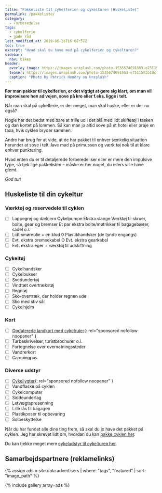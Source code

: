 ```yaml
---
title: "Pakkeliste til cykelferien og cykelturen [Huskeliste]"
permalink: /pakkeliste/
category:
  - Forberedelse
tags:
  - cykelferie
  - gode råd
last_modified_at: 2019-06-28T16:08:57Z
toc: true
excerpt: "Hvad skal du have med på cykelferien og cykelturen?"
sidebar:
  nav: bikes
header:
  overlay_image: https://images.unsplash.com/photo-1535674691863-e7511582b10c?ixlib=rb-1.2.1&ixid=eyJhcHBfaWQiOjEyMDd9&auto=format&fit=crop&h=600&w=1200&q=10
  teaser: https://images.unsplash.com/photo-1535674691863-e7511582b10c?ixlib=rb-1.2.1&ixid=eyJhcHBfaWQiOjEyMDd9&auto=format&fit=crop&h=300&w=400&q=10
  caption: "Photo by Patrick Hendry on Unsplash"
---
```


**Før man pakker til cykelferien, er det vigtigt at gøre sig klart, om man vil improvisere hen ad vejen, sove på kro eller f.eks. ligge i telt.**

Når man skal på cykelferie, er der meget, man skal huske, eller er der nu også? 

Nogle har det bedst med bare at trille ud i det blå med lidt skiftetøj i tasken og dan kortet på lommen. Så kan man jo altid sove på et hotel eller praje en taxa, hvis cyklen bryder sammen. 

Andre har brug for at vide, at de har pakket til enhver tænkelig situation herunder at sove i telt, lave mad på primussen og værk tøj nok til at klare enhver punktering. 

Hvad enten du er til detaljerede forberedel ser eller er mere den impulsive type, så tjek lige pakkelisten – måske er her noget, du ellers ville have glemt.

_God tur!_

## Huskeliste til din cykeltur

### Værktøj og reservedele til cyklen

- [ ] Lappegrej og dækjern Cykelpumpe Ekstra slange Værktøj til skruer, bolte, gear og bremser Et par ekstra bolte/møtrikker til bagagebærer, sadel o.l. 
- [ ] Lidt smøreolie + en klud 0 Plastikhandsker (de tynde engangs)
- [ ] Evt. ekstra bremsekabel O Evt. ekstra gearkabel 
- [ ] Evt. ekstra eger + værktøj til udskiftning 

### Cykeltøj

- [ ] Cykelhandsker 
- [ ] Cykelbukser 
- [ ] Svedundertøj
- [ ] Vindtæt overtrækstøj
- [ ] Regntøj
- [ ] Sko-overtræk, der holder regnen ude 
- [ ] Sko med stiv sål 
- [ ] Cykelhjelm

### Kort

- [ ] [Opdaterede landkort med cykelruter](https://www.partner-ads.com/dk/klikbanner.php?partnerid=28187&bannerid=43264&htmlurl=https://www.saxo.com/dk/products/search?query=cykelkort){: rel="sponsored nofollow noopener" }
- [ ] Turbeskrivelser, turistbrochurer o.l.
- [ ] Fortegnelse over overnatningssteder 
- [ ] Vandrerkort
- [ ] Campingpas 

### Diverse udstyr

- [ ] [Cykellygter](https://www.partner-ads.com/dk/klikbanner.php?partnerid=28187&bannerid=43111){: rel="sponsored nofollow noopener" } 
- [ ] Vandflaske på cyklen 
- [ ] Cykelcomputer 
- [ ] Siddeunderlag
- [ ] Letvægtspresenning 
- [ ] Lille lås til bagagen 
- [ ] Plastikposer til opbevaring 
- [ ] Solbeskyttelse 

Når du har fundet alle dine ting frem, så skal du jo have det pakket på cyklen. Jeg har skrevet lidt om, hvordan du kan [pakke cyklen her](/hvordan-pakkes-cyklen/).

Du kan tjekke meget mere [cykeludstyr til cykelturen her](/cykeludstyr/).

## Samarbejdspartnere (reklamelinks)

{% assign ads = site.data.advertisers | where: "tags", "featured" | sort: "image_path" %}

{% include gallery array=ads %}
